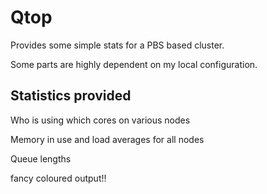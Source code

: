 Qtop
====

Provides some simple stats for a PBS based cluster.

Some parts are highly dependent on my local configuration.

Statistics provided
-------------------

Who is using which cores on various nodes

Memory in use and load averages for all nodes

Queue lengths

fancy coloured output!!
